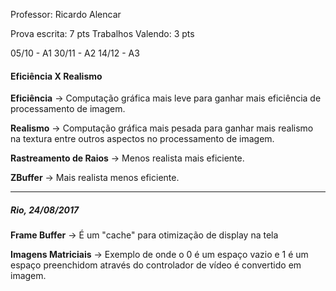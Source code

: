 Professor: Ricardo Alencar

Prova escrita: 7 pts
Trabalhos Valendo: 3 pts

05/10 - A1
30/11 - A2
14/12 - A3


#### Eficiência X Realismo

**Eficiência** -> Computação gráfica mais leve para ganhar mais eficiência de processamento de imagem.

**Realismo** -> Computação gráfica mais pesada para ganhar mais realismo na textura entre outros aspectos no processamento de imagem.

**Rastreamento de Raios** -> Menos realista mais eficiente.

**ZBuffer** -> Mais realista menos eficiente.



***

##### Rio, 24/08/2017

**Frame Buffer** -> É um "cache" para otimização de display na tela

**Imagens Matriciais** -> Exemplo de onde o 0 é um espaço vazio e 1 é um espaço preenchidom através do controlador de vídeo é convertido em imagem.
